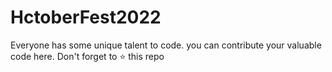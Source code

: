 # HctoberFest2022
Everyone has some unique talent to code. you can contribute your valuable code here. Don't forget to ⭐ this repo
